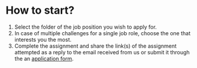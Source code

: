 # How to start? 

1. Select the folder of the job position you wish to apply for.
1. In case of multiple challenges for a single job role, choose the one that interests you the most.
1. Complete the assignment and share the link(s) of the assignment attempted as a reply to the email received from us or submit it through the an [application form](https://rtcamp.com/careers/).
